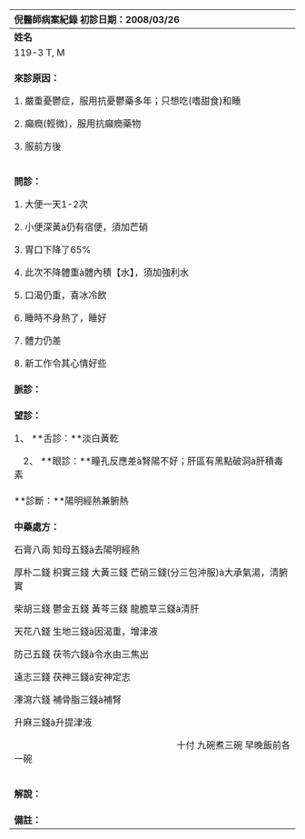﻿|**倪醫師病案紀錄**       初診日期：2008/03/26|
| :- |
|**姓名**|**性別**|**年齡及體型**|**來診日期**|
|119-3 T, M|女|59歲，過胖很多|20080422|
|<p>**來診原因：**</p><p>1. 嚴重憂鬱症，服用抗憂鬱藥多年；只想吃(嗜甜食)和睡</p><p>2. 癲癇(輕微)，服用抗癲癇藥物</p><p>3. 服前方後</p>|
|<p>**問診：**</p><p>1. 大便一天1-2次</p><p>2. 小便深黃à仍有宿便，須加芒硝</p><p>3. 胃口下降了65%</p><p>4. 此次不降體重à體內積【水】，須加強利水</p><p>5. 口渴仍重，喜冰冷飲</p><p>6. 睡時不身熱了，睡好</p><p>7. 體力仍差</p><p>8. 新工作令其心情好些</p>|
|**脈診：**|
|<p>**望診：**</p><p>1、 **舌診：**淡白黃乾</p><p>&emsp;2、 **眼診：**瞳孔反應差à腎陽不好；肝區有黑點破洞à肝積毒素</p>|
|**診斷：**陽明經熱兼腑熱|
|<p>**中藥處方：**</p><p>石膏八兩  知母五錢à去陽明經熱</p><p>厚朴二錢  枳實三錢  大黃三錢  芒硝三錢(分三包沖服)à大承氣湯，清腑實</p><p>柴胡三錢  鬱金五錢  黃芩三錢  龍膽草三錢à清肝</p><p>天花八錢  生地三錢à因渴重，增津液</p><p>防己五錢  茯苓六錢à令水由三焦出</p><p>遠志三錢  茯神三錢à安神定志</p><p>澤瀉六錢  補骨脂三錢à補腎</p><p>升麻三錢à升提津液</p><p>`                                   `十付  九碗煮三碗  早晚飯前各一碗</p>|
|<p>**解說：**</p><p></p>|
|**備註：**|

